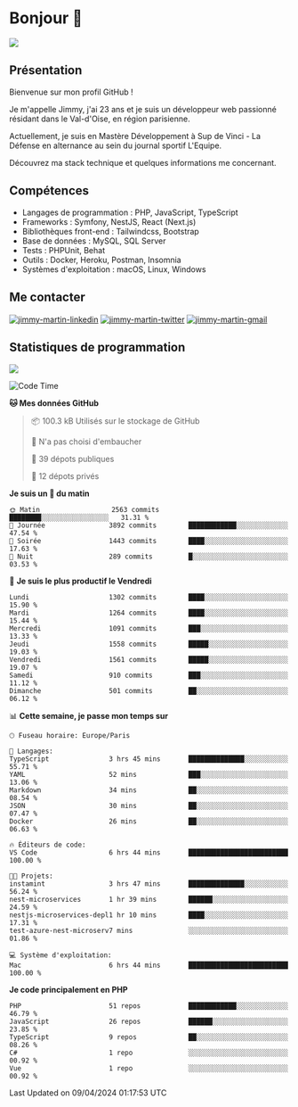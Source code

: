 # Bonjour 👋

![](https://komarev.com/ghpvc/?username=jimmy-martin&color=1a1b27)

## Présentation

Bienvenue sur mon profil GitHub !

Je m'appelle Jimmy, j'ai 23 ans et je suis un développeur web passionné résidant dans le Val-d'Oise, en région parisienne.

Actuellement, je suis en Mastère Développement à Sup de Vinci - La Défense en alternance au sein du journal sportif L'Equipe.

Découvrez ma stack technique et quelques informations me concernant.

## Compétences

- Langages de programmation : PHP, JavaScript, TypeScript
- Frameworks : Symfony, NestJS, React (Next.js)
- Bibliothèques front-end : Tailwindcss, Bootstrap
- Base de données : MySQL, SQL Server
- Tests : PHPUnit, Behat
- Outils : Docker, Heroku, Postman, Insomnia
- Systèmes d'exploitation : macOS, Linux, Windows

## Me contacter

<p>
<a href="https://www.linkedin.com/in/jimmy-martin-dev/" target="_blank"><img align="center" src="https://img.shields.io/badge/-LinkedIn-0077B5?style=for-the-badge&logo=Linkedin&logoColor=white" alt="jimmy-martin-linkedin"/></a>
<a href="https://twitter.com/jimmydev_" target="_blank"><img align="center" src="https://img.shields.io/badge/-Twitter-1DA1F2?style=for-the-badge&logo=Twitter&logoColor=white" alt="jimmy-martin-twitter"/></a>
<a href="mailto:jimmy.martin952@gmail.com" target="_blank"><img align="center" src="https://img.shields.io/badge/gmail-D14836?style=for-the-badge&logo=gmail&logoColor=white" alt="jimmy-martin-gmail"/></a>
</p>

## Statistiques de programmation

<a href="https://github-readme-stats.vercel.app/api/top-langs/?username=jimmy-martin&layout=compact">
  <img align="center" src="https://github-readme-stats.vercel.app/api/top-langs/?username=jimmy-martin&layout=compact"/>
</a>

<!--START_SECTION:waka-->
![Code Time](http://img.shields.io/badge/Code%20Time-1%2C975%20hrs%2018%20mins-blue)

**🐱 Mes données GitHub** 

> 📦 100.3 kB Utilisés sur le stockage de GitHub 
 > 
> 🚫 N'a pas choisi d'embaucher
 > 
> 📜 39 dépots publiques 
 > 
> 🔑 12 dépots privés 
 > 
**Je suis un 🐤 du matin** 

```text
🌞 Matin                  2563 commits        ████████░░░░░░░░░░░░░░░░░   31.31 % 
🌆 Journée                3892 commits        ████████████░░░░░░░░░░░░░   47.54 % 
🌃 Soirée                 1443 commits        ████░░░░░░░░░░░░░░░░░░░░░   17.63 % 
🌙 Nuit                   289 commits         █░░░░░░░░░░░░░░░░░░░░░░░░   03.53 % 
```
📅 **Je suis le plus productif le Vendredi** 

```text
Lundi                    1302 commits        ████░░░░░░░░░░░░░░░░░░░░░   15.90 % 
Mardi                    1264 commits        ████░░░░░░░░░░░░░░░░░░░░░   15.44 % 
Mercredi                 1091 commits        ███░░░░░░░░░░░░░░░░░░░░░░   13.33 % 
Jeudi                    1558 commits        █████░░░░░░░░░░░░░░░░░░░░   19.03 % 
Vendredi                 1561 commits        █████░░░░░░░░░░░░░░░░░░░░   19.07 % 
Samedi                   910 commits         ███░░░░░░░░░░░░░░░░░░░░░░   11.12 % 
Dimanche                 501 commits         ██░░░░░░░░░░░░░░░░░░░░░░░   06.12 % 
```


📊 **Cette semaine, je passe mon temps sur** 

```text
🕑︎ Fuseau horaire: Europe/Paris

💬 Langages: 
TypeScript               3 hrs 45 mins       ██████████████░░░░░░░░░░░   55.71 % 
YAML                     52 mins             ███░░░░░░░░░░░░░░░░░░░░░░   13.06 % 
Markdown                 34 mins             ██░░░░░░░░░░░░░░░░░░░░░░░   08.54 % 
JSON                     30 mins             ██░░░░░░░░░░░░░░░░░░░░░░░   07.47 % 
Docker                   26 mins             ██░░░░░░░░░░░░░░░░░░░░░░░   06.63 % 

🔥 Éditeurs de code: 
VS Code                  6 hrs 44 mins       █████████████████████████   100.00 % 

🐱‍💻 Projets: 
instamint                3 hrs 47 mins       ██████████████░░░░░░░░░░░   56.24 % 
nest-microservices       1 hr 39 mins        ██████░░░░░░░░░░░░░░░░░░░   24.59 % 
nestjs-microservices-depl1 hr 10 mins        ████░░░░░░░░░░░░░░░░░░░░░   17.31 % 
test-azure-nest-microserv7 mins              ░░░░░░░░░░░░░░░░░░░░░░░░░   01.86 % 

💻 Système d'exploitation: 
Mac                      6 hrs 44 mins       █████████████████████████   100.00 % 
```

**Je code principalement en PHP** 

```text
PHP                      51 repos            ████████████░░░░░░░░░░░░░   46.79 % 
JavaScript               26 repos            ██████░░░░░░░░░░░░░░░░░░░   23.85 % 
TypeScript               9 repos             ██░░░░░░░░░░░░░░░░░░░░░░░   08.26 % 
C#                       1 repo              ░░░░░░░░░░░░░░░░░░░░░░░░░   00.92 % 
Vue                      1 repo              ░░░░░░░░░░░░░░░░░░░░░░░░░   00.92 % 
```




 Last Updated on 09/04/2024 01:17:53 UTC
<!--END_SECTION:waka-->


